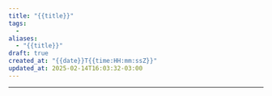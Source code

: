 ```yaml
---
title: "{{title}}"
tags:
  - 
aliases:
  - "{{title}}"
draft: true
created_at: "{{date}}T{{time:HH:mm:ssZ}}"
updated_at: 2025-02-14T16:03:32-03:00
---
```



---

